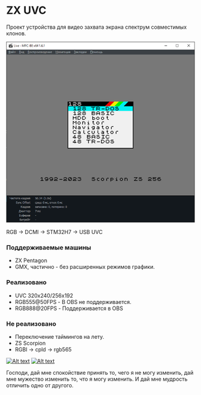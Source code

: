 # ZX UVC

Проект устройства для видео захвата экрана спектрум совместимых клонов.

![Image](./doc/img/zs-scorpion.png)

RGB -> DCMI -> STM32H7 -> USB UVC

### Поддерживаемые машины ###

* ZX Pentagon
* GMX, частично - без расширенных режимов графики.

### Реализовано ###

* UVC 320x240/256x192  
* RGB555@50FPS - В OBS не поддерживается.
* RGB888@20FPS - Поддерживается в OBS

### Не реализовано ###

* Переключение таймингов на лету.
* ZS Scorpion
* RGBI -> cpld -> rgb565


[![Alt text](https://img.youtube.com/vi/VID/0.jpg)](https://www.youtube.com/watch?v=_kUv0Xv1mUQ)
[![Alt text](https://img.youtube.com/vi/VID/0.jpg)](https://www.youtube.com/watch?v=-UVacC2syfI)


Господи, дай мне спокойствие принять то, чего я не могу изменить, дай мне мужество изменить то, что я могу изменить. И дай мне мудрость отличить одно от другого.

